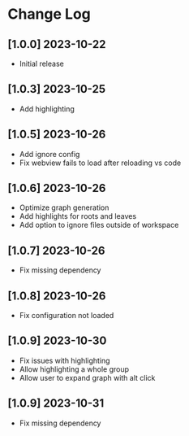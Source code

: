 # Change Log

## [1.0.0] 2023-10-22

- Initial release

## [1.0.3] 2023-10-25

- Add highlighting

## [1.0.5] 2023-10-26

- Add ignore config
- Fix webview fails to load after reloading vs code

## [1.0.6] 2023-10-26

- Optimize graph generation
- Add highlights for roots and leaves
- Add option to ignore files outside of workspace

## [1.0.7] 2023-10-26

- Fix missing dependency

## [1.0.8] 2023-10-26

- Fix configuration not loaded

## [1.0.9] 2023-10-30

- Fix issues with highlighting
- Allow highlighting a whole group
- Allow user to expand graph with alt click

## [1.0.9] 2023-10-31

- Fix missing dependency
